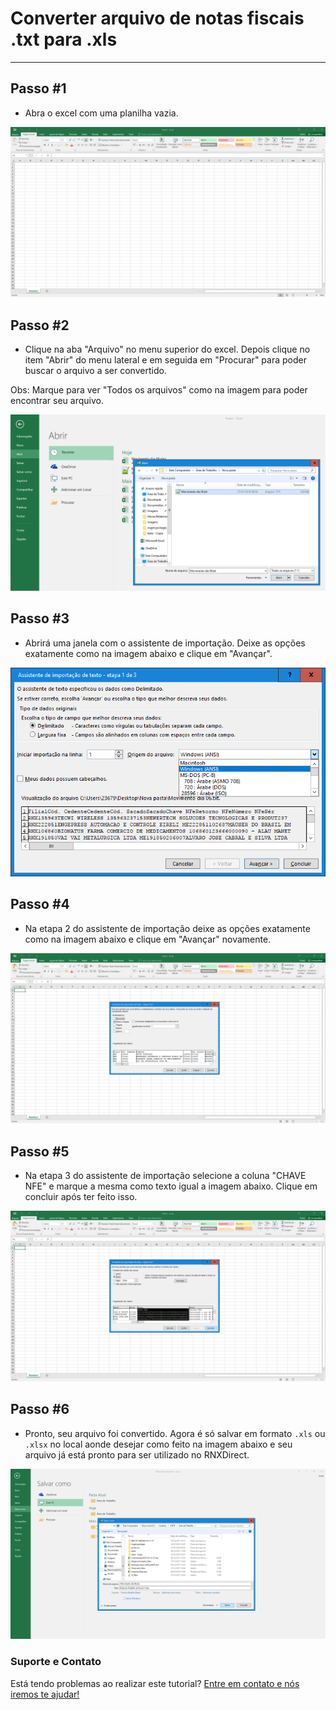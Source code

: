 # Converter arquivo de notas fiscais .txt para .xls
-------

## Passo #1

- Abra o excel com uma planilha vazia.

![Imagem 1](https://raw.githubusercontent.com/demaCODE/demacode.github.io/master/imagens/1.png)

## Passo #2

- Clique na aba "Arquivo" no menu superior do excel. Depois clique no item "Abrir" do menu lateral e em seguida em "Procurar" para poder buscar o arquivo a ser convertido.

Obs: Marque para ver "Todos os arquivos" como na imagem para poder encontrar seu arquivo.

![Imagem 2](https://raw.githubusercontent.com/demaCODE/demacode.github.io/master/imagens/2.png)

## Passo #3

- Abrirá uma janela com o assistente de importação. Deixe as opções exatamente como na imagem abaixo e clique em "Avançar".

![Imagem 3](https://raw.githubusercontent.com/demaCODE/demacode.github.io/master/imagens/3.png)

## Passo #4

- Na etapa 2 do assistente de importação deixe as opções exatamente como na imagem abaixo e clique em "Avançar" novamente.

![Imagem 4](https://raw.githubusercontent.com/demaCODE/demacode.github.io/master/imagens/4.png)

## Passo #5

- Na etapa 3 do assistente de importação selecione a coluna "CHAVE NFE" e marque a mesma como texto igual a imagem abaixo. Clique em concluir após ter feito isso.

![Imagem 5](https://raw.githubusercontent.com/demaCODE/demacode.github.io/master/imagens/5.png)

## Passo #6

- Pronto, seu arquivo foi convertido. Agora é só salvar em formato ``.xls`` ou ``.xlsx`` no local aonde desejar como feito na imagem abaixo e seu arquivo já está pronto para ser utilizado no RNXDirect.

![Imagem 6](https://raw.githubusercontent.com/demaCODE/demacode.github.io/master/imagens/6.png)

### Suporte e Contato

Está tendo problemas ao realizar este tutorial? [Entre em contato e nós iremos te ajudar!](http://demacode.com.br)
